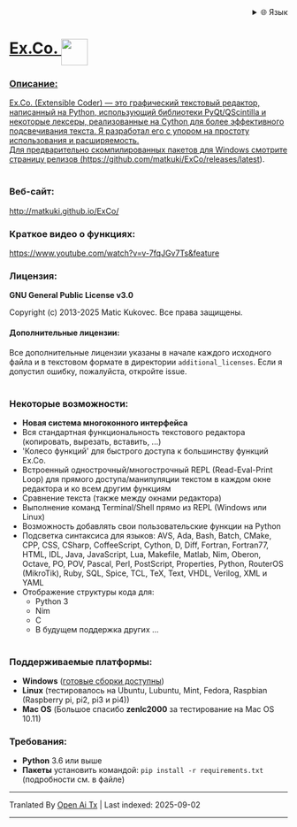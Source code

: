 
<div align="right">
  <details>
    <summary >🌐 Язык</summary>
    <div>
      <div align="center">
        <a href="https://openaitx.github.io/view.html?user=matkuki&project=ExCo&lang=en">English</a>
        | <a href="https://openaitx.github.io/view.html?user=matkuki&project=ExCo&lang=zh-CN">简体中文</a>
        | <a href="https://openaitx.github.io/view.html?user=matkuki&project=ExCo&lang=zh-TW">繁體中文</a>
        | <a href="https://openaitx.github.io/view.html?user=matkuki&project=ExCo&lang=ja">日本語</a>
        | <a href="https://openaitx.github.io/view.html?user=matkuki&project=ExCo&lang=ko">한국어</a>
        | <a href="https://openaitx.github.io/view.html?user=matkuki&project=ExCo&lang=hi">हिन्दी</a>
        | <a href="https://openaitx.github.io/view.html?user=matkuki&project=ExCo&lang=th">ไทย</a>
        | <a href="https://openaitx.github.io/view.html?user=matkuki&project=ExCo&lang=fr">Français</a>
        | <a href="https://openaitx.github.io/view.html?user=matkuki&project=ExCo&lang=de">Deutsch</a>
        | <a href="https://openaitx.github.io/view.html?user=matkuki&project=ExCo&lang=es">Español</a>
        | <a href="https://openaitx.github.io/view.html?user=matkuki&project=ExCo&lang=it">Italiano</a>
        | <a href="https://openaitx.github.io/view.html?user=matkuki&project=ExCo&lang=ru">Русский</a>
        | <a href="https://openaitx.github.io/view.html?user=matkuki&project=ExCo&lang=pt">Português</a>
        | <a href="https://openaitx.github.io/view.html?user=matkuki&project=ExCo&lang=nl">Nederlands</a>
        | <a href="https://openaitx.github.io/view.html?user=matkuki&project=ExCo&lang=pl">Polski</a>
        | <a href="https://openaitx.github.io/view.html?user=matkuki&project=ExCo&lang=ar">العربية</a>
        | <a href="https://openaitx.github.io/view.html?user=matkuki&project=ExCo&lang=fa">فارسی</a>
        | <a href="https://openaitx.github.io/view.html?user=matkuki&project=ExCo&lang=tr">Türkçe</a>
        | <a href="https://openaitx.github.io/view.html?user=matkuki&project=ExCo&lang=vi">Tiếng Việt</a>
        | <a href="https://openaitx.github.io/view.html?user=matkuki&project=ExCo&lang=id">Bahasa Indonesia</a>
        | <a href="https://openaitx.github.io/view.html?user=matkuki&project=ExCo&lang=as">অসমীয়া</
      </div>
    </div>
  </details>
</div>

# Ex&#46;Co&#46; <img src="https://github.com/matkuki/Ex-Co/blob/master/resources/exco-icon.png" align="top" width="48" height="48">
### Описание: ###
Ex&#46;Co&#46; (Extensible Coder) — это графический текстовый редактор, написанный на Python, использующий библиотеки PyQt/QScintilla и некоторые лексеры, реализованные на Cython для более эффективного подсвечивания текста.
Я разработал его с упором на простоту использования и расширяемость.<br>
Для предварительно скомпилированных пакетов для Windows смотрите страницу релизов (https://github.com/matkuki/ExCo/releases/latest).
<br><br>
### Веб-сайт: ###
http://matkuki.github.io/ExCo/
<br>
### Краткое видео о функциях: ###
https://www.youtube.com/watch?v=v-7fqJGv7Ts&feature

### Лицензия: ###
__GNU General Public License v3.0__

Copyright (c) 2013-2025 Matic Kukovec. Все права защищены.
  
#### Дополнительные лицензии: ####
Все дополнительные лицензии указаны в начале каждого исходного файла и в текстовом формате в директории ```additional_licenses```. Если я допустил ошибку, пожалуйста, откройте issue.
<br><br>

### Некоторые возможности: ###
- **Новая система многоконного интерфейса**
- Вся стандартная функциональность текстового редактора (копировать, вырезать, вставить, ...)
- 'Колесо функций' для быстрого доступа к большинству функций Ex&#46;Co&#46;
- Встроенный однострочный/многострочный REPL (Read-Eval-Print Loop) для прямого доступа/манипуляции текстом в каждом окне редактора и ко всем другим функциям
- Сравнение текста (также между окнами редактора)
- Выполнение команд Terminal/Shell прямо из REPL (Windows или Linux)
- Возможность добавлять свои пользовательские функции на Python
- Подсветка синтаксиса для языков: AVS, Ada, Bash, Batch, CMake, CPP, CSS, CSharp, CoffeeScript, Cython, D, Diff, Fortran, Fortran77, HTML, IDL, Java, JavaScript, Lua, Makefile, Matlab, Nim, Oberon, Octave, PO, POV, Pascal, Perl, PostScript, Properties, Python, RouterOS (MikroTik), Ruby, SQL, Spice, TCL, TeX, Text, VHDL, Verilog, XML и YAML
- Отображение структуры кода для: 
    - Python 3
    - Nim
    - C
    - В будущем поддержка других ...
<br><br>

### Поддерживаемые платформы: ###
- __Windows__ ([готовые сборки доступны](https://github.com/matkuki/ExCo/releases))
- __Linux__ (тестировалось на Ubuntu, Lubuntu, Mint, Fedora, Raspbian (Raspberry pi, pi2, pi3 и pi4))
- __Mac OS__ (Большое спасибо __zenlc2000__ за тестирование на Mac OS 10.11)

### Требования: ###
- __Python__ 3.6 или выше
- __Пакеты__ установить командой: `pip install -r requirements.txt` (подробности см. в файле)


---

Tranlated By [Open Ai Tx](https://github.com/OpenAiTx/OpenAiTx) | Last indexed: 2025-09-02

---